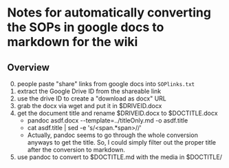 # Notes for automatically converting the SOPs in google docs to markdown for the wiki

## Overview
00. people paste "share" links from google docs into `SOPlinks.txt`
10. extract the Google Drive ID from the shareable link
20. use the drive ID to create a "download as docx" URL
30. grab the docx via wget and put it in $DRIVEID.docx
40. get the document title and rename $DRIVEID.docx to $DOCTITLE.docx
	- pandoc asdf.docx --template=../titleOnly.md -o asdf.title
	- cat asdf.title | sed -e 's/<span.*span>//'
	- Actually, pandoc seems to go through the whole conversion anyways to get the title.
	  So, I could simply filter out the proper title after the conversion to markdown.
50. use pandoc to convert to $DOCTITLE.md with the media in $DOCTITLE/
